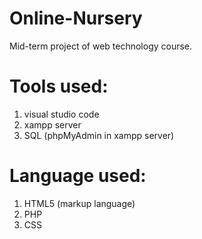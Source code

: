 # Online-Nursery
Mid-term project of web technology course.

# Tools used:
  1. visual studio code
  2. xampp server
  3. SQL (phpMyAdmin in xampp server)
  
# Language used:
  1. HTML5 (markup language)
  2. PHP
  3. CSS

